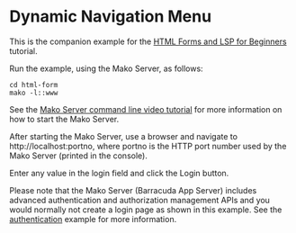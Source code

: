 # Dynamic Navigation Menu

This is the companion example for the [HTML Forms and LSP for Beginners](https://makoserver.net/articles/HTML-Forms-and-LSP-for-Beginners) tutorial.

Run the example, using the Mako Server, as follows:

```
cd html-form
mako -l::www
```

See the [Mako Server command line video tutorial](https://youtu.be/vwQ52ZC5RRg) for more information on how to start the Mako Server.

After starting the Mako Server, use a browser and navigate to
http://localhost:portno, where portno is the HTTP port number used by
the Mako Server (printed in the console).

Enter any value in the login field and click the Login button.

Please note that the Mako Server (Barracuda App Server) includes advanced authentication and authorization management APIs and you would normally not create a login page as shown in this example. See the [authentication](../authentication) example for more information.
